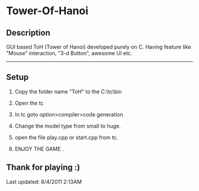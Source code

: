 Tower-Of-Hanoi
====

## Description

GUI based ToH (Tower of Hanoi) developed purely on C. Having feature like "Mouse" interaction, "3-d Button", awesome UI etc.

---

## Setup

1) Copy the folder name "ToH" to the C:\tc\bin

2) Open the tc

3) In tc goto 
	option>compiler>code generation

4) Change the model type from small to huge.

5) open the file play.cpp or start.cpp from tc.

6) ENJOY THE GAME .

Thank for playing :)
---
Last updated: 8/4/2011 2:13AM
